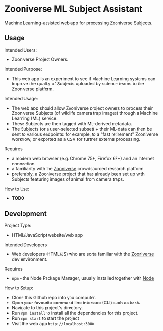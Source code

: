 # Zooniverse ML Subject Assistant

Machine Learning-assisted web app for processing Zooniverse Subjects.

## Usage

Intended Users:
- Zooniverse Project Owners.

Intended Purpose:
- This web app is an experiment to see if Machine Learning systems can improve
  the quality of Subjects uploaded by science teams to the Zooniverse platform.

Intended Usage:
- The web app should allow Zooniverse project owners to process their
  Zooniverse Subjects (of wildlife camera trap images) through a Machine
  Learning (ML) service.
- These Subjects are then tagged with ML-derived metadata.
- The Subjects (or a user-selected subset) + their ML-data can then be sent to
  various endpoints: for example, to a "fast retirement" Zooniverse workflow,
  or exported as a CSV for further external processing.

Requires:
- a modern web browser (e.g. Chrome 75+, Firefox 67+) and an Internet connection
- a familiarity with the [Zooniverse](https://www.zooniverse.org) crowdsourced
  research platform
- preferably, a Zooniverse project that has already been set up with Subjects
  featuring images of animal from camera traps.

How to Use:
- **TODO**

## Development

Project Type:
- HTML/JavaScript website/web app

Intended Developers:
- Web developers (HTML/JS) who are sorta familiar with the [Zooniverse](https://github.com/zooniverse/)
  dev environment.

Requires: 
- `npm` - the Node Package Manager, usually installed together with [Node](https://nodejs.org/)

How to Setup:
- Clone this Github repo into you computer.
- Open your favourite command line interface (CLI) such as `bash`.
- Navigate to this project's directory.
- Run `npm install` to install all the dependencies for this project.
- Run `npm start` to start the project
- Visit the web app `http://localhost:3000`
